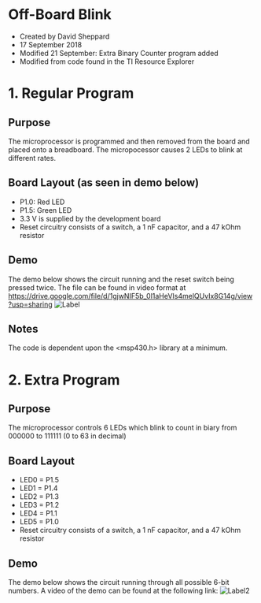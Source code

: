 # Off-Board Blink
- Created by David Sheppard
- 17 September 2018
- Modified 21 September: Extra Binary Counter program added
- Modified from code found in the TI Resource Explorer
# 1. Regular Program
## Purpose
The microprocessor is programmed and then removed from the board and placed onto a breadboard. The micropocessor causes 2 LEDs to blink at different rates.
## Board Layout (as seen in demo below)
- P1.0: Red LED
- P1.5: Green LED
- 3.3 V is supplied by the development board
- Reset circuitry consists of a switch, a 1 nF capacitor, and a 47 kOhm resistor
## Demo
The demo below shows the circuit running and the reset switch being pressed twice. The file can be found in video format at https://drive.google.com/file/d/1gjwNIF5b_0l1aHeVIs4melQUvIx8G14g/view?usp=sharing
![Label](GIF.GIF?raw=true "Title")
## Notes
The code is dependent upon the <msp430.h> library at a minimum.
# 2. Extra Program
## Purpose
The microprocessor controls 6 LEDs which blink to count in biary from 000000 to 111111 (0 to 63 in decimal)
## Board Layout
- LED0 = P1.5
- LED1 = P1.4
- LED2 = P1.3
- LED3 = P1.2
- LED4 = P1.1
- LED5 = P1.0
- Reset circuitry consists of a switch, a 1 nF capacitor, and a 47 kOhm resistor
## Demo
The demo below shows the circuit running through all possible 6-bit numbers. A video of the demo can be found at the following link: 
![Label2](GIF2.GIF?raw=true "Title2")
